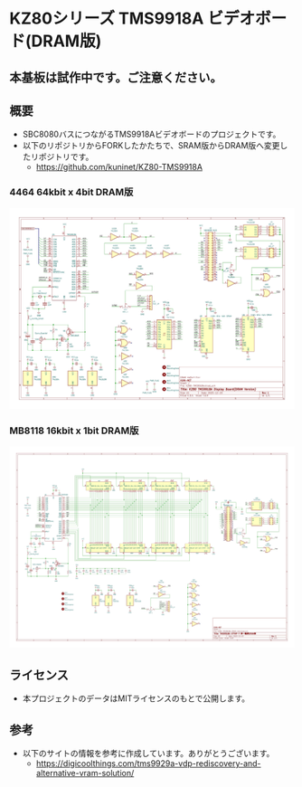 # KZ80シリーズ TMS9918A ビデオボード(DRAM版)

## 本基板は試作中です。ご注意ください。

## 概要

* SBC8080バスにつながるTMS9918Aビデオボードのプロジェクトです。
* 以下のリポジトリからFORKしたかたちで、SRAM版からDRAM版へ変更したリポジトリです。
  * https://github.com/kuninet/KZ80-TMS9918A


### 4464 64kbit x 4bit DRAM版

![](image/KZ80-TMS9918A.jpg)

### MB8118 16kbit x 1bit DRAM版

![](KiCAD-1bit/KZ80-TMS9918A-DRAM-1bit.jpg)

## ライセンス
* 本プロジェクトのデータはMITライセンスのもとで公開します。

## 参考
* 以下のサイトの情報を参考に作成しています。ありがとうございます。
  * https://digicoolthings.com/tms9929a-vdp-rediscovery-and-alternative-vram-solution/
